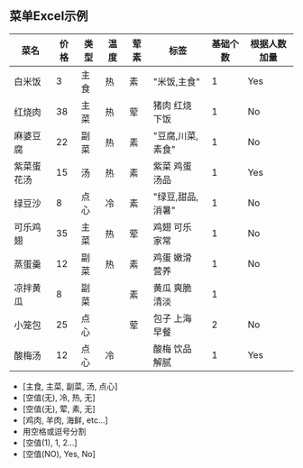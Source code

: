 ## 菜单Excel示例

|菜名|价格|类型|温度|荤素|标签|基础个数|根据人数加量|
|---|---|---|---|---|---|---|---|
|白米饭|3|主食|热|素|"米饭,主食"|1|Yes|
|红烧肉|38|主菜|热|荤|猪肉 红烧 下饭|1|No|
|麻婆豆腐|22|副菜|热|素|"豆腐,川菜,素食"|1|No|
|紫菜蛋花汤|15|汤|热|素|紫菜 鸡蛋 汤品|1|Yes|
|绿豆沙|8|点心|冷|素|"绿豆,甜品,消暑"|1|No|
|可乐鸡翅|35|主菜|热|荤|鸡翅 可乐 家常|1|No|
|蒸蛋羹|12|副菜|热|素|鸡蛋 嫩滑 营养|1|No|
|凉拌黄瓜|8|副菜||素|黄瓜 爽脆 清淡|1||
|小笼包|25|点心||荤|包子 上海 早餐|2|No|
|酸梅汤|12|点心|冷||酸梅 饮品 解腻|1|Yes|

- [主食, 主菜, 副菜, 汤, 点心]
- [空值(无), 冷, 热, 无]
- [空值(无), 荤, 素, 无]
- [鸡肉, 羊肉, 海鲜, etc...]
- 用空格或逗号分割
- [空值(1), 1, 2...]
- [空值(NO), Yes, No]
